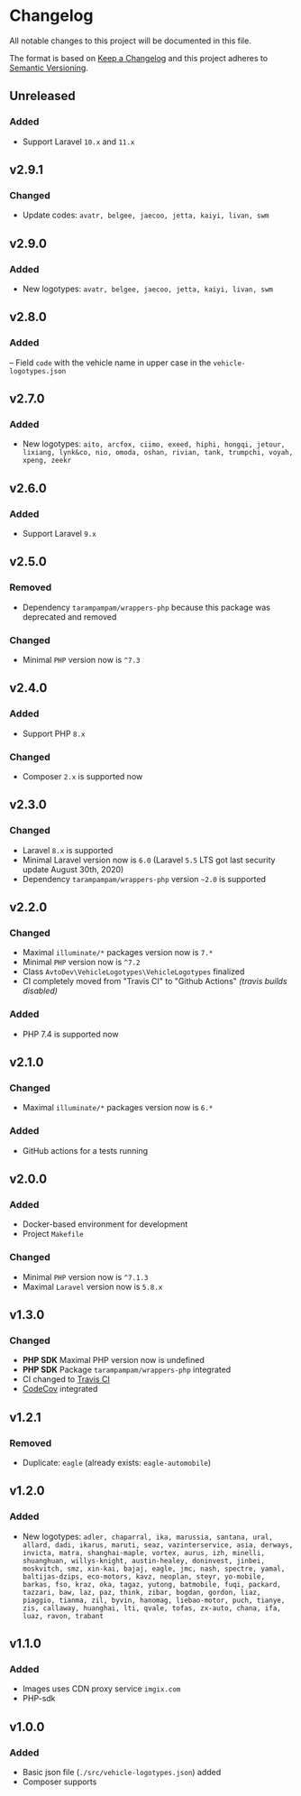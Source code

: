 # Changelog

All notable changes to this project will be documented in this file.

The format is based on [Keep a Changelog][keepachangelog] and this project adheres to [Semantic Versioning][semver].

## Unreleased

### Added

- Support Laravel `10.x` and `11.x`

## v2.9.1

### Changed

- Update codes: `avatr, belgee, jaecoo, jetta, kaiyi, livan, swm`

## v2.9.0

### Added

- New logotypes: `avatr, belgee, jaecoo, jetta, kaiyi, livan, swm`

## v2.8.0

### Added

– Field `code` with the vehicle name in upper case in the `vehicle-logotypes.json`

## v2.7.0

### Added

- New logotypes: `aito, arcfox, ciimo, exeed, hiphi, hongqi, jetour, lixiang, lynk&co, nio, omoda, oshan, rivian, tank, trumpchi, voyah, xpeng, zeekr`

## v2.6.0

### Added

- Support Laravel `9.x`

## v2.5.0

### Removed

- Dependency `tarampampam/wrappers-php` because this package was deprecated and removed

### Changed

- Minimal `PHP` version now is `^7.3`

## v2.4.0

### Added

- Support PHP `8.x`

### Changed

- Composer `2.x` is supported now

## v2.3.0

### Changed

- Laravel `8.x` is supported
- Minimal Laravel version now is `6.0` (Laravel `5.5` LTS got last security update August 30th, 2020)
- Dependency `tarampampam/wrappers-php` version `~2.0` is supported

## v2.2.0

### Changed

- Maximal `illuminate/*` packages version now is `7.*`
- Minimal `PHP` version now is `^7.2`
- Class `AvtoDev\VehicleLogotypes\VehicleLogotypes` finalized
- CI completely moved from "Travis CI" to "Github Actions" _(travis builds disabled)_

### Added

- PHP 7.4 is supported now

## v2.1.0

### Changed

- Maximal `illuminate/*` packages version now is `6.*`

### Added

- GitHub actions for a tests running

## v2.0.0

### Added

- Docker-based environment for development
- Project `Makefile`

### Changed

- Minimal `PHP` version now is `^7.1.3`
- Maximal `Laravel` version now is `5.8.x`

## v1.3.0

### Changed

- **PHP SDK** Maximal PHP version now is undefined
- **PHP SDK** Package `tarampampam/wrappers-php` integrated
- CI changed to [Travis CI][travis]
- [CodeCov][codecov] integrated

[travis]:https://travis-ci.org/
[codecov]:https://codecov.io/

## v1.2.1

### Removed

- Duplicate: `eagle` (already exists: `eagle-automobile`)

## v1.2.0

### Added

- New logotypes: `adler, chaparral, ika, marussia, santana, ural, allard, dadi, ikarus, maruti, seaz, vazinterservice, asia, derways, invicta, matra, shanghai-maple, vortex, aurus, izh, minelli, shuanghuan, willys-knight, austin-healey, doninvest, jinbei, moskvitch, smz, xin-kai, bajaj, eagle, jmc, nash, spectre, yamal, baltijas-dzips, eco-motors, kavz, neoplan, steyr, yo-mobile, barkas, fso, kraz, oka, tagaz, yutong, batmobile, fuqi, packard, tazzari, baw, laz, paz, think, zibar, bogdan, gordon, liaz, piaggio, tianma, zil, byvin, hanomag, liebao-motor, puch, tianye, zis, callaway, huanghai, lti, qvale, tofas, zx-auto, chana, ifa, luaz, ravon, trabant`

## v1.1.0

### Added

- Images uses CDN proxy service `imgix.com`
- PHP-sdk

## v1.0.0

### Added

- Basic json file (`./src/vehicle-logotypes.json`) added
- Composer supports

[keepachangelog]:https://keepachangelog.com/en/1.0.0/
[semver]:https://semver.org/spec/v2.0.0.html
